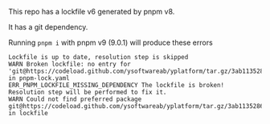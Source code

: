 This repo has a lockfile v6 generated by pnpm v8.

It has a git dependency.

Running `pnpm i` with pnpm v9 (9.0.1) will produce these errors

```
Lockfile is up to date, resolution step is skipped
WARN Broken lockfile: no entry for 'git@https://codeload.github.com/ysoftwareab/yplatform/tar.gz/3ab1135286b0da218cc4c52afe0b83e3f2fdfb1f' in pnpm-lock.yaml
ERR_PNPM_LOCKFILE_MISSING_DEPENDENCY The lockfile is broken! Resolution step will be performed to fix it.
WARN Could not find preferred package git@https://codeload.github.com/ysoftwareab/yplatform/tar.gz/3ab1135286b0da218cc4c52afe0b83e3f2fdfb1f in lockfile
```
